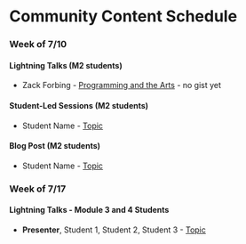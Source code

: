 # Community Content Schedule

### **Week of 7/10**

#### Lightning Talks (M2 students)

* Zack Forbing - [Programming and the Arts](http://gist.github.com/username/link-to-my-outline-gist) - no gist yet

#### Student-Led Sessions (M2 students)

* Student Name - [Topic](http://gist.github.com/username/link-to-my-outline-gist)

#### Blog Post (M2 students)

* Student Name - [Topic](http://gist.github.com/username/link-to-my-outline-gist)


### **Week of 7/17**

#### Lightning Talks - Module 3 and 4 Students

* **Presenter**, Student 1, Student 2, Student 3 - [Topic](http://gist.github.com/username/link-to-my-outline-gist)
